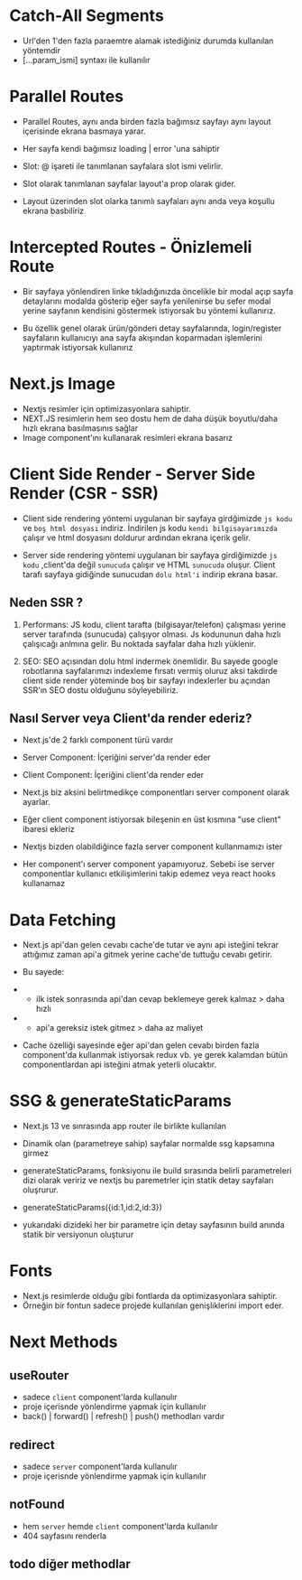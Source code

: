 # Catch-All Segments

- Url'den 1'den fazla paraemtre alamak istediğiniz durumda kullanılan yöntemdir
- [...param_ismi] syntaxı ile kullanılır

# Parallel Routes

- Parallel Routes, aynı anda birden fazla bağımsız sayfayı aynı layout içerisinde ekrana basmaya yarar.

- Her sayfa kendi bağımsız loading | error 'una sahiptir

- Slot: @ işareti ile tanımlanan sayfalara slot ismi velirlir.
- Slot olarak tanımlanan sayfalar layout'a prop olarak gider.
- Layout üzerinden slot olarka tanımlı sayfaları aynı anda veya koşullu ekrana basbiliriz

# Intercepted Routes - Önizlemeli Route

- Bir sayfaya yönlendiren linke tıkladığınızda öncelikle bir modal açıp sayfa detaylarını modalda gösterip eğer sayfa yenilenirse bu sefer modal yerine sayfanın kendisini göstermek istiyorsak bu yöntemi kullanırız.

- Bu özellik genel olarak ürün/gönderi detay sayfalarında, login/register sayfaların kullanıcıyı ana sayfa akışından koparmadan işlemlerini yaptırmak istiyorsak kullanırız

# Next.js Image

- Nextjs resimler için optimizasyonlara sahiptir.
- NEXT.JS resimlerin hem seo dostu hem de daha düşük boyutlu/daha hızlı ekrana basılmasınıs sağlar
- Image component'ını kullanarak resimleri ekrana basarız

# Client Side Render - Server Side Render (CSR - SSR)

- Client side rendering yöntemi uygulanan bir sayfaya girdğimizde `js kodu` ve `boş html dosyası` indiriz. İndirilen js kodu `kendi bilgisayarımızda` çalışır ve html dosyasını doldurur ardından ekrana içerik gelir.

- Server side rendering yöntemi uygulanan bir sayfaya girdiğimizde `js kodu` ,client'da değil `sunucuda` çalışır ve HTML `sunucuda` oluşur. Client tarafı sayfaya gidiğinde sunucudan `dolu html'i` indirip ekrana basar.

## Neden SSR ?

1. Performans: JS kodu, client tarafta (bilgisayar/telefon) çalışması yerine server tarafında (sunucuda) çalışıyor olması. Js kodununun daha hızlı çalışıcağı anlmına gelir. Bu noktada sayfalar daha hızlı yüklenir.

2. SEO: SEO açısından dolu html indermek önemlidir. Bu sayede google robotlarına sayfalarımızı indexleme fırsatı vermiş oluruz aksi takdirde client side render yöteminde boş bir sayfayı indexlerler bu açından SSR'ın SEO dostu olduğunu söyleyebiliriz.

## Nasıl Server veya Client'da render ederiz?

- Next.js'de 2 farklı component türü vardır
- Server Component: İçeriğini server'da render eder
- Client Component: İçeriğini client'da render eder

- Next.js biz aksini belirtmedikçe componentları server component olarak ayarlar.
- Eğer client component istiyorsak bileşenin en üst kısmına "use client" ibaresi ekleriz
- Nextjs bizden olabildiğince fazla server component kullanmamızı ister

- Her component'ı server component yapamıyoruz. Sebebi ise server componentlar kullanıcı etkilişimlerini takip edemez veya react hooks kullanamaz

# Data Fetching

- Next.js api'dan gelen cevabı cache'de tutar ve aynı api isteğini tekrar attığımız zaman api'a gitmek yerine cache'de tuttuğu cevabı getirir.

- Bu sayede:
- - ilk istek sonrasında api'dan cevap beklemeye gerek kalmaz > daha hızlı
- - api'a gereksiz istek gitmez > daha az maliyet

- Cache özelliği sayesinde eğer api'dan gelen cevabı birden fazla component'da kullanmak istiyorsak redux vb. ye gerek kalamdan bütün componentlardan api isteğini atmak yeterli olucaktır.

# SSG & generateStaticParams

- Next.js 13 ve sınrasında app router ile birlikte kullanılan

- Dinamik olan (parametreye sahip) sayfalar normalde ssg kapsamına girmez

- generateStaticParams, fonksiyonu ile build sırasında belirli parametreleri dizi olarak veririz ve nextjs bu paremetrler için statik detay sayfaları oluşrurur.

- generateStaticParams({id:1,id:2,id:3})
- yukarıdaki dizideki her bir parametre için detay sayfasının build anında statik bir versiyonun oluşturur

# Fonts

- Next.js resimlerde olduğu gibi fontlarda da optimizasyonlara sahiptir.
- Örneğin bir fontun sadece projede kullanılan genişliklerini import eder.

# Next Methods

## useRouter

- sadece `client` component'larda kullanulır
- proje içerisnde yönlendirme yapmak için kullanılır
- back() | forward() | refresh() | push() methodları vardır

## redirect

- sadece `server` component'larda kullanulır
- proje içerisnde yönlendirme yapmak için kullanılır

## notFound

- hem `server` hemde `client` component'larda kullanılır
- 404 sayfasını renderla

## todo diğer methodlar
